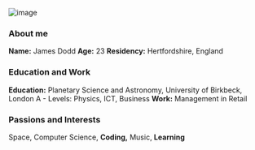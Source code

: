 ![image](https://github.com/Doddsy00/Doddsy00/assets/137456781/213a2fa1-3715-4b1a-97db-d2775d42bb27)
### About me
**Name:** James Dodd
**Age:** 23
**Residency:** Hertfordshire, England

### Education and Work

**Education:** Planetary Science and Astronomy, University of Birkbeck, London
A - Levels: Physics, ICT, Business
**Work:** Management in Retail

### Passions and Interests
Space, Computer Science, **Coding,**
Music, **Learning**
